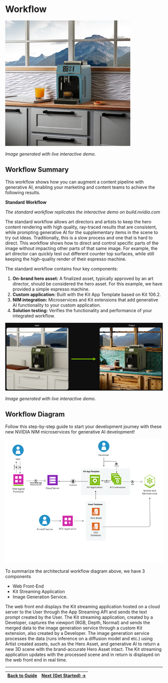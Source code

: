 # Workflow 

<img src="../images/modern_wave.png" width=400>

*Image generated with live interactive demo.*

## **Workflow Summary**

This workflow shows how you  can augment a content pipeline with generative AI, enabling your marketing and content teams to achieve the following results.

**Standard Workflow**

*The standard workflow replicates the interactive demo on build.nvidia.com*

The standard workflow allows art directors and artists to keep the hero content rendering with high quality, ray-traced results that are consistent, while prompting generative AI for the supplementary items in the scene to try out ideas. Traditionally, this is a slow process and one that is hard to direct. This workflow shows how to direct and control specific parts of the image without impacting other parts of that same image. For example, the art director can quickly test out different counter top surfaces, while still keeping the high-quality render of their espresso machine.

The standard workflow contains four key components:

1. **On-brand hero asset:**  A finalized asset, typically approved by an art director, should be considered the hero asset. For this example, we have  provided a simple espresso machine.  
2. **Custom application:** Built with the Kit App Template based on Kit 106.2.   
3. **NIM integration:**  Microservices and Kit extensions that add generative AI functionality to your custom application.  
4. **Solution testing:** Verifies  the functionality and performance of your integrated workflow. 

<img src="../images/espresso_input_output.png">

*Image generated with live interactive demo.*

## **Workflow Diagram**

Follow this step-by-step guide to start your development journey with these new NVIDIA NIM microservices for generative AI development\!

<img src="../images/CAVA_Dia.png" width=600>

To summarize the architectural workflow diagram above, we have 3 components 
* Web Front-End 
* Kit Streaming Application 
* Image Generation Service. 
  
The web front end displays the Kit streaming application hosted on a cloud server to the User through the App Streaming API and sends the text prompt created by the User. The Kit streaming application, created by a Developer, captures the viewport (RGB, Depth, Normal) and sends the merged data to the image generation service through a custom Kit extension, also created by a Developer. The image generation service processes the data (runs inference on a diffusion model and etc.) using Artist created assets, such as the Hero Asset, and generative AI to return a new 3D scene with the brand-accurate Hero Asset intact. The Kit streaming application updates with the processed scene and in return is displayed on the web front end in real time.

----
| [Back to Guide](../README.md) | <div align="right">[Next (Get Started) &rarr;](./get_started.md)</div> |
|-------------------------------|-----------------------------------------------------------------------|